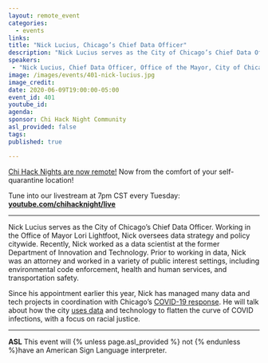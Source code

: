 ```yaml
---
layout: remote_event
categories:
  - events
links: 
title: "Nick Lucius, Chicago’s Chief Data Officer"
description: "Nick Lucius serves as the City of Chicago’s Chief Data Officer. Working in the Office of Mayor Lori Lightfoot, Nick oversees data strategy and policy citywide. He will talk about how the city uses data and technology to flatten the curve of COVID infections, with a focus on racial justice."
speakers:
 - "Nick Lucius, Chief Data Officer, Office of the Mayor, City of Chicago"
image: /images/events/401-nick-lucius.jpg
image_credit:
date: 2020-06-09T19:00:00-05:00
event_id: 401
youtube_id: 
agenda: 
sponsor: Chi Hack Night Community
asl_provided: false
tags: 
published: true

---
```


[Chi Hack Nights are now remote!](/blog/2020/03/16/chi-hack-night-going-remote.html) Now from the comfort of your self-quarantine location!

Tune into our livestream at 7pm CST every Tuesday: **[youtube.com/chihacknight/live](https://youtube.com/chihacknight/live)**

---

Nick Lucius serves as the City of Chicago’s Chief Data Officer. Working in the Office of Mayor Lori Lightfoot, Nick oversees data strategy and policy citywide. Recently, Nick worked as a data scientist at the former Department of Innovation and Technology. Prior to working in data, Nick was an attorney and worked in a variety of public interest settings, including environmental code enforcement, health and human services, and transportation safety.

Since his appointment earlier this year, Nick has managed many data and tech projects in coordination with Chicago’s [COVID-19 response](https://www.chicago.gov/city/en/sites/covid-19/home.html). He will talk about how the city [uses data](https://www.chicago.gov/city/en/sites/covid-19/home/latest-data.html) and technology to flatten the curve of COVID infections, with a focus on racial justice.

---

**ASL** This event will {% unless page.asl_provided %} not {% endunless %}have an American Sign Language interpreter.
